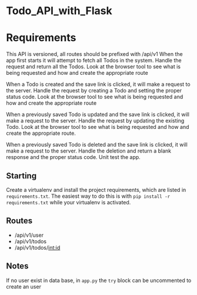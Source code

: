 # Todo_API_with_Flask

# Requirements

This API is versioned, all routes should be prefixed with /api/v1
When the app first starts it will attempt to fetch all Todos in the system. 
Handle the request and return all the Todos.
Look at the browser tool to see what is being requested and how and create the appropriate route

When a Todo is created and the save link is clicked, 
it will make a request to the server. Handle the request by creating a Todo and setting the proper status code.
Look at the browser tool to see what is being requested and how and create the appropriate route

When a previously saved Todo is updated and the save link is clicked, 
it will make a request to the server. Handle the request by updating the existing Todo.
Look at the browser tool to see what is being requested and how and create the appropriate route.

When a previously saved Todo is deleted and the save link is clicked, 
it will make a request to the server. Handle the deletion and return a blank response and the proper status code.
Unit test the app.

## Starting

Create a virtualenv and install the project requirements, which are listed in
`requirements.txt`. The easiest way to do this is with `pip install -r
requirements.txt` while your virtualenv is activated.

## Routes

* /api/v1/user
* /api/v1/todos
* /api/v1/todos/<int:id>

## Notes

If no user exist in data base, in `app.py` the `try` block can be uncommented to create an user

